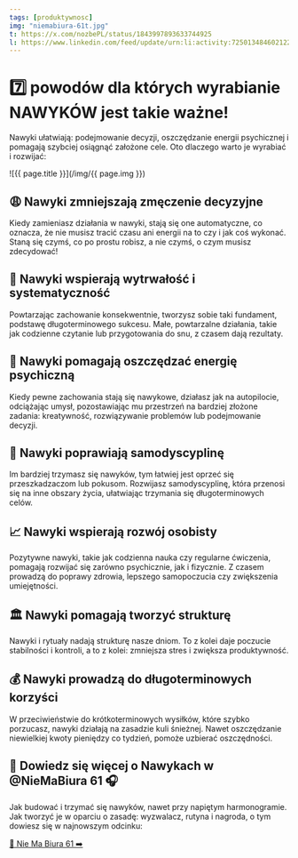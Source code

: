 ```yaml
---
tags: [produktywnosc]
img: "niemabiura-61t.jpg"
t: https://x.com/nozbePL/status/1843997893633744925
l: https://www.linkedin.com/feed/update/urn:li:activity:7250134846021222400
---
```


# 7️⃣ powodów dla których wyrabianie NAWYKÓW jest takie ważne!

Nawyki ułatwiają: podejmowanie decyzji, oszczędzanie energii psychicznej i pomagają szybciej osiągnąć założone cele. Oto dlaczego warto je wyrabiać i rozwijać:
<!--More-->

![{{ page.title }}](/img/{{ page.img }})
## 😩 Nawyki zmniejszają zmęczenie decyzyjne

Kiedy zamieniasz działania w nawyki, stają się one automatyczne, co oznacza, że ​​nie musisz tracić czasu ani energii na to czy i jak coś wykonać. Staną się czymś, co po prostu robisz, a nie czymś, o czym musisz zdecydować!

## 👣 Nawyki wspierają wytrwałość i systematyczność

Powtarzając zachowanie konsekwentnie, tworzysz sobie taki fundament, podstawę długoterminowego sukcesu. Małe, powtarzalne działania, takie jak codzienne czytanie lub przygotowania do snu, z czasem dają rezultaty.

## 🧠 Nawyki pomagają oszczędzać energię psychiczną

Kiedy pewne zachowania stają się nawykowe, działasz jak na autopilocie, odciążając umysł, pozostawiając mu przestrzeń na bardziej złożone zadania: kreatywność, rozwiązywanie problemów lub podejmowanie decyzji.

## 💪 Nawyki poprawiają samodyscyplinę

Im bardziej trzymasz się nawyków, tym łatwiej jest oprzeć się przeszkadzaczom lub pokusom. Rozwijasz samodyscyplinę, która przenosi się na inne obszary życia, ułatwiając trzymania się długoterminowych celów.

## 📈 Nawyki wspierają rozwój osobisty

Pozytywne nawyki, takie jak codzienna nauka czy regularne ćwiczenia, pomagają rozwijać się zarówno psychicznie, jak i fizycznie. Z czasem prowadzą do poprawy zdrowia, lepszego samopoczucia czy zwiększenia umiejętności.

## 🏛️ Nawyki pomagają tworzyć strukturę

Nawyki i rytuały nadają strukturę nasze dniom. To z kolei daje poczucie stabilności i kontroli, a to z kolei: zmniejsza stres i zwiększa produktywność.

## 💰 Nawyki prowadzą do długoterminowych korzyści

W przeciwieństwie do krótkoterminowych wysiłków, które szybko porzucasz, nawyki działają na zasadzie kuli śnieżnej. Nawet oszczędzanie niewielkiej kwoty pieniędzy co tydzień, pomoże uzbierać oszczędności.

## 🚀 Dowiedz się więcej o Nawykach w @NieMaBiura 61 🎧

Jak budować i trzymać się nawyków, nawet przy napiętym harmonogramie. Jak tworzyć je w oparciu o zasadę: wyzwalacz, rutyna i nagroda, o tym dowiesz się w najnowszym odcinku:

[🔗 Nie Ma Biura 61 ➡️](/pl/niemabiura-61/)


[n]: https://michael.gratis/nozbe_pl
[np]: https://michael.gratis/nozbepersonal_pl